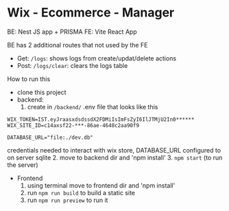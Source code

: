 # Wix - Ecommerce - Manager

BE: Nest JS app + PRISMA
FE: Vite React App

BE has 2 additional routes that not used by the FE
* Get: `/logs`: shows logs from create/updat/delete actions
* Post: `/logs/clear`: clears the logs table


How to run this

* clone this project
* backend:
    1. create in `/backend/` .env file that looks like this
```.env
WIX_TOKEN=IST.eyJraasxdsdssdX2FDMiIsImFsZyI6IlJTMjU2In0******
WIX_SITE_ID=c14axsf22-***-86ae-4648c2aa90f9

DATABASE_URL="file:./dev.db"
```
credentials needed to interact with wix store, DATABASE_URL configured to on server sqlite
  2. move to backend dir and 'npm install'
  3. `npm start` (to run the server)

* Frontend
  1. using terminal move to frontend dir and 'npm install'
  2. run `npm run build` to build a static site
  3. run `npm run preview` to run it
